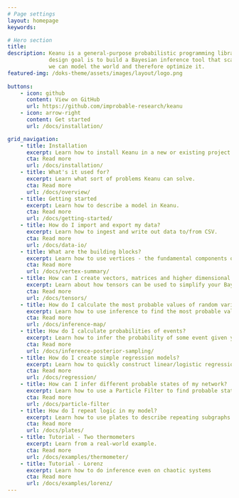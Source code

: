 ```yaml
---
# Page settings
layout: homepage
keywords:

# Hero section
title: 
description: Keanu is a general-purpose probabilistic programming library. The main
             design goal is to build a Bayesian inference tool that scales to a point where
             we can model the world and therefore optimize it.
featured-img: /doks-theme/assets/images/layout/logo.png
             
buttons:
    - icon: github
      content: View on GitHub
      url: https://github.com/improbable-research/keanu
    - icon: arrow-right
      content: Get started
      url: /docs/installation/

grid_navigation:
    - title: Installation
      excerpt: Learn how to install Keanu in a new or existing project.
      cta: Read more
      url: /docs/installation/
    - title: What's it used for?
      excerpt: Learn what sort of problems Keanu can solve.
      cta: Read more
      url: /docs/overview/
    - title: Getting started
      excerpt: Learn how to describe a model in Keanu.
      cta: Read more
      url: /docs/getting-started/
    - title: How do I import and export my data?
      excerpt: Learn how to ingest and write out data to/from CSV.
      cta: Read more
      url: /docs/data-io/
    - title: What are the building blocks?
      excerpt: Learn how to use vertices - the fundamental components of models in Keanu.
      cta: Read more
      url: /docs/vertex-summary/
    - title: How can I create vectors, matrices and higher dimensional arrays? 
      excerpt: Learn about how tensors can be used to simplify your Bayesian network.
      cta: Read more
      url: /docs/tensors/
    - title: How do I calculate the most probable values of random variables in my model?
      excerpt: Learn how to use inference to find the most probable values for random variables given your data.
      cta: Read more
      url: /docs/inference-map/
    - title: How do I calculate probabilities of events?
      excerpt: Learn how to infer the probability of some event given your data.
      cta: Read more
      url: /docs/inference-posterior-sampling/
    - title: How do I create simple regression models?
      excerpt: Learn how to quickly construct linear/logistic regression models.
      cta: Read more
      url: /docs/regression/
    - title: How can I infer different probable states of my network?
      excerpt: Learn how to use a Particle Filter to find probable states for your network.
      cta: Read more
      url: /docs/particle-filter
    - title: How do I repeat logic in my model?
      excerpt: Learn how to use plates to describe repeating subgraphs in Keanu or to do time series modelling.
      cta: Read more
      url: /docs/plates/
    - title: Tutorial - Two thermometers
      excerpt: Learn from a real-world example.
      cta: Read more
      url: /docs/examples/thermometer/
    - title: Tutorial - Lorenz
      excerpt: Learn how to do inference even on chaotic systems
      cta: Read more
      url: /docs/examples/lorenz/     
---
```




